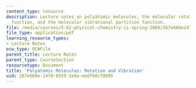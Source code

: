 ```yaml
---
content_type: resource
description: Lecture notes on polyatomic molecules, the molecular rotational partition
  function, and the molecular vibrational partition function.
file: /media/courses/5-62-physical-chemistry-ii-spring-2008/267e660e147085591e8aeedfb0cf0005_15_562ln08.pdf
file_type: application/pdf
learning_resource_types:
- Lecture Notes
ocw_type: OCWFile
parent_title: Lecture Notes
parent_type: CourseSection
resourcetype: Document
title: 'Polyatomic Molecules: Rotation and Vibration'
uid: 267e660e-1470-8559-1e8a-eedfb0cf0005
---
```

